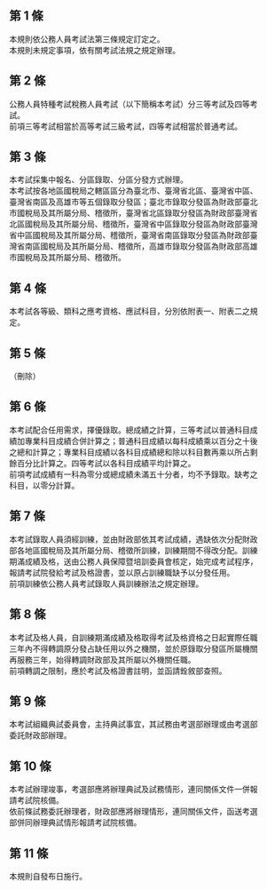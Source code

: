 第 1 條
-------
本規則依公務人員考試法第三條規定訂定之。  
本規則未規定事項，依有關考試法規之規定辦理。

第 2 條
-------
公務人員特種考試稅務人員考試（以下簡稱本考試）分三等考試及四等考  
試。  
前項三等考試相當於高等考試三級考試，四等考試相當於普通考試。

第 3 條
-------
本考試採集中報名、分區錄取、分區分發方式辦理。  
本考試按各地區國稅局之轄區區分為臺北市、臺灣省北區、臺灣省中區、  
臺灣省南區及高雄市等五個錄取分發區；臺北市錄取分發區為財政部臺北  
市國稅局及其所屬分局、稽徵所，臺灣省北區錄取分發區為財政部臺灣省  
北區國稅局及其所屬分局、稽徵所，臺灣省中區錄取分發區為財政部臺灣  
省中區國稅局及其所屬分局、稽徵所，臺灣省南區錄取分發區為財政部臺  
灣省南區國稅局及其所屬分局、稽徵所，高雄市錄取分發區為財政部高雄  
市國稅局及其所屬分局、稽徵所。

第 4 條
-------
本考試各等級、類科之應考資格、應試科目，分別依附表一、附表二之規  
定。

第 5 條
-------
（刪除）

第 6 條
-------
本考試配合任用需求，擇優錄取。總成績之計算，三等考試以普通科目成  
績加專業科目成績合併計算之；普通科目成績以每科成績乘以百分之十後  
之總和計算之；專業科目成績以各科目成績總和除以科目數再乘以所占剩  
餘百分比計算之。四等考試以各科目成績平均計算之。  
前項考試成績有一科為零分或總成績未滿五十分者，均不予錄取。缺考之  
科目，以零分計算。

第 7 條
-------
本考試錄取人員須經訓練，並由財政部依其考試成績，遇缺依次分配財政  
部各地區國稅局及其所屬分局、稽徵所訓練，訓練期間不得改分配。訓練  
期滿成績及格，送由公務人員保障暨培訓委員會核定，始完成考試程序，  
報請考試院發給考試及格證書，並以原占訓練職缺予以分發任用。  
前項訓練依公務人員考試錄取人員訓練辦法之規定辦理。

第 8 條
-------
本考試及格人員，自訓練期滿成績及格取得考試及格資格之日起實際任職  
三年內不得轉調原分發占缺任用以外之機關，並於原錄取分發區所屬機關  
再服務三年，始得轉調財政部及其所屬以外機關任職。  
前項轉調之限制，應於考試及格證書註明，並函請銓敘部查照。

第 9 條
-------
本考試組織典試委員會，主持典試事宜，其試務由考選部辦理或由考選部  
委託財政部辦理。

第 10 條
--------
本考試辦理竣事，考選部應將辦理典試及試務情形，連同關係文件一併報  
請考試院核備。  
依前條試務委託辦理者，財政部應將辦理情形，連同關係文件，函送考選  
部併同辦理典試情形報請考試院核備。

第 11 條
--------
本規則自發布日施行。

